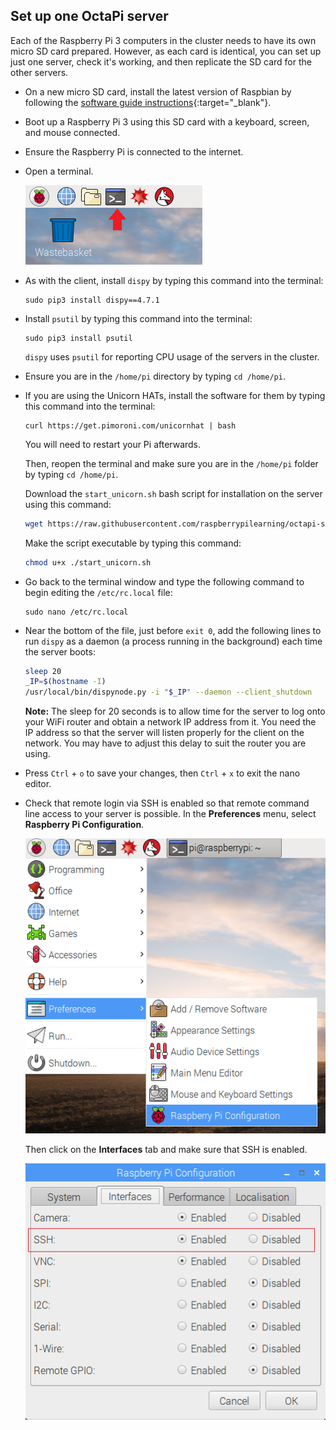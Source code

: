 ## Set up one OctaPi server

Each of the Raspberry Pi 3 computers in the cluster needs to have its own micro SD card prepared. However, as each card is identical, you can set up just one server, check it's working, and then replicate the SD card for the other servers.

- On a new micro SD card, install the latest version of Raspbian by following the [software guide instructions](https://www.raspberrypi.org/learning/software-guide/quickstart/){:target="_blank"}.

- Boot up a Raspberry Pi 3 using this SD card with a keyboard, screen, and mouse connected.

- Ensure the Raspberry Pi is connected to the internet.

- Open a terminal.

    ![Open a terminal](images/terminal.png)

- As with the client, install `dispy` by typing this command into the terminal:

    ```
    sudo pip3 install dispy==4.7.1
    ```

- Install `psutil` by typing this command into the terminal:

    ```
    sudo pip3 install psutil
    ```

    `dispy` uses `psutil` for reporting CPU usage of the servers in the cluster.

- Ensure you are in the `/home/pi` directory by typing `cd /home/pi`.

- If you are using the Unicorn HATs, install the software for them by typing this command into the terminal:

    ```
    curl https://get.pimoroni.com/unicornhat | bash
    ```

    You will need to restart your Pi afterwards.

    Then, reopen the terminal and make sure you are in the `/home/pi` folder by typing `cd /home/pi`.

    Download the `start_unicorn.sh` bash script for installation on the server using this command:

    ```bash
    wget https://raw.githubusercontent.com/raspberrypilearning/octapi-setup/master/server/start_unicorn.sh
    ```

    Make the script executable by typing this command:

    ```bash
    chmod u+x ./start_unicorn.sh
    ```

- Go back to the terminal window and type the following command to begin editing the `/etc/rc.local` file:

    ```
    sudo nano /etc/rc.local
    ```

- Near the bottom of the file, just before `exit 0`, add the following lines to run `dispy` as a daemon (a process running in the background) each time the server boots:

    ```bash
    sleep 20
    _IP=$(hostname -I)
    /usr/local/bin/dispynode.py -i "$_IP" --daemon --client_shutdown
    ```

    **Note:** The sleep for 20 seconds is to allow time for the server to log onto your WiFi router and obtain a network IP address from it. You need the IP address so that the server will listen properly for the client on the network. You may have to adjust this delay to suit the router you are using.

- Press `Ctrl` + `o` to save your changes, then `Ctrl` + `x` to exit the nano editor.

- Check that remote login via SSH is enabled so that remote command line access to your server is possible. In the **Preferences** menu, select **Raspberry Pi Configuration**.

    ![Enable SSH](images/enable-ssh1.png)

    Then click on the **Interfaces** tab and make sure that SSH is enabled.

    ![Enable SSH](images/enable-ssh.png)
